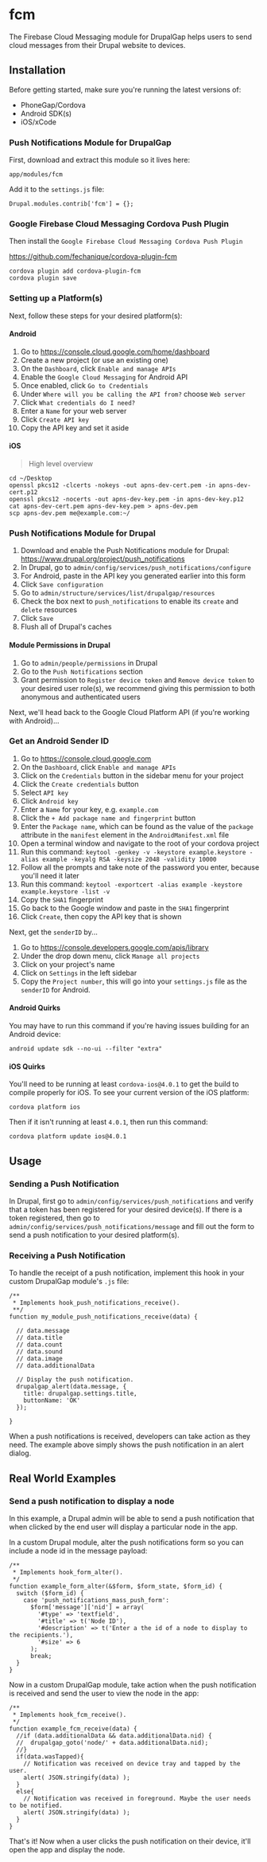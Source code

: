 # fcm

The Firebase Cloud Messaging module for DrupalGap helps users to send cloud messages from their Drupal website to devices.

## Installation

Before getting started, make sure you're running the latest versions of:

- PhoneGap/Cordova
- Android SDK(s)
- iOS/xCode

### Push Notifications Module for DrupalGap

First, download and extract this module so it lives here:

`app/modules/fcm`

Add it to the `settings.js` file:

`Drupal.modules.contrib['fcm'] = {};`

### Google Firebase Cloud Messaging Cordova Push Plugin

Then install the `Google Firebase Cloud Messaging Cordova Push Plugin`

https://github.com/fechanique/cordova-plugin-fcm

```
cordova plugin add cordova-plugin-fcm
cordova plugin save
```

### Setting up a Platform(s)

Next, follow these steps for your desired platform(s):

#### Android

1. Go to https://console.cloud.google.com/home/dashboard
2. Create a new project (or use an existing one)
3. On the `Dashboard`, click `Enable and manage APIs`
4. Enable the `Google Cloud Messaging` for Android API
5. Once enabled, click `Go to Credentials`
6. Under `Where will you be calling the API from?` choose `Web server`
7. Click `What credentials do I need?`
8. Enter a `Name` for your web server
9. Click `Create API key`
10. Copy the API key and set it aside

#### iOS

> High level overview

```
cd ~/Desktop
openssl pkcs12 -clcerts -nokeys -out apns-dev-cert.pem -in apns-dev-cert.p12 
openssl pkcs12 -nocerts -out apns-dev-key.pem -in apns-dev-key.p12 
cat apns-dev-cert.pem apns-dev-key.pem > apns-dev.pem
scp apns-dev.pem me@example.com:~/
```

### Push Notifications Module for Drupal

1. Download and enable the Push Notifications module for Drupal: https://www.drupal.org/project/push_notifications
2. In Drupal, go to `admin/config/services/push_notifications/configure`
3. For Android, paste in the API key you generated earlier into this form
4. Click `Save configuration`
5. Go to `admin/structure/services/list/drupalgap/resources`
6. Check the box next to `push_notifications` to enable its `create` and `delete` resources
7. Click `Save`
8. Flush all of Drupal's caches

#### Module Permissions in Drupal

1. Go to `admin/people/permissions` in Drupal
2. Go to the `Push Notifications` section
3. Grant permission to `Register device token` and `Remove device token` to your desired user role(s), we recommend giving this permission to both anonymous and authenticated users

Next, we'll head back to the Google Cloud Platform API (if you're working with Android)...

### Get an Android Sender ID

1. Go to https://console.cloud.google.com
2. On the `Dashboard`, click `Enable and manage APIs`
3. Click on the `Credentials` button in the sidebar menu for your project
4. Click the `Create credentials` button
5. Select `API key`
6. Click `Android key`
7. Enter a `Name` for your key, e.g. `example.com`
8. Click the `+ Add package name and fingerprint` button
9. Enter the `Package name`, which can be found as the value of the `package` attribute in the `manifest` element in the `AndroidManifest.xml` file
10. Open a terminal window and navigate to the root of your cordova project
11. Run this command: `keytool -genkey -v -keystore example.keystore -alias example -keyalg RSA -keysize 2048 -validity 10000`
12. Follow all the prompts and take note of the password you enter, because you'll need it later
13. Run this command: `keytool -exportcert -alias example -keystore example.keystore -list -v`
14. Copy the `SHA1` fingerprint
15. Go back to the Google window and paste in the `SHA1` fingerprint
16. Click `Create`, then copy the API key that is shown

Next, get the `senderID` by...

1. Go to https://console.developers.google.com/apis/library
2. Under the drop down menu, click `Manage all projects`
3. Click on your project's name
4. Click on `Settings` in the left sidebar
5. Copy the `Project number`, this will go into your `settings.js` file as the `senderID` for Android.

#### Android Quirks

You may have to run this command if you're having issues building for an Android device:

```
android update sdk --no-ui --filter "extra"
```

#### iOS Quirks

You'll need to be running at least `cordova-ios@4.0.1` to get the build to compile properly for iOS. To see your current version of the iOS platform:

```
cordova platform ios
```

Then if it isn't running at least `4.0.1`, then run this command:

```
cordova platform update ios@4.0.1
```

## Usage

### Sending a Push Notification

In Drupal, first go to `admin/config/services/push_notifications` and verify that a token has been registered for your
desired device(s). If there is a token registered, then go to  `admin/config/services/push_notifications/message` and
fill out the form to send a push notification to your desired platform(s).

### Receiving a Push Notification

To handle the receipt of a push notification, implement this hook in your custom DrupalGap module's `.js` file:

```
/**
 * Implements hook_push_notifications_receive().
 **/
function my_module_push_notifications_receive(data) {

  // data.message
  // data.title
  // data.count
  // data.sound
  // data.image
  // data.additionalData
  
  // Display the push notification.
  drupalgap_alert(data.message, {
    title: drupalgap.settings.title,
    buttonName: 'OK'
  });
  
}
```

When a push notifications is received, developers can take action as they need. The example above simply shows the push notification in an alert dialog.

## Real World Examples

### Send a push notification to display a node

In this example, a Drupal admin will be able to send a push notification that when clicked by the end user will display a particular node in the app.

In a custom Drupal module, alter the push notifications form so you can include a node id in the message payload:

```
/**
 * Implements hook_form_alter().
 */
function example_form_alter(&$form, $form_state, $form_id) {
  switch ($form_id) {
    case 'push_notifications_mass_push_form':
      $form['message']['nid'] = array(
        '#type' => 'textfield',
        '#title' => t('Node ID'),
        '#description' => t('Enter a the id of a node to display to the recipients.'),
        '#size' => 6
      );
      break;
  }
}
```

Now in a custom DrupalGap module, take action when the push notification is received and send the user to view the node in the app:

```
/**
 * Implements hook_fcm_receive().
 */
function example_fcm_receive(data) {
  //if (data.additionalData && data.additionalData.nid) {
  //  drupalgap_goto('node/' + data.additionalData.nid);
  //}
  if(data.wasTapped){
    // Notification was received on device tray and tapped by the user.
    alert( JSON.stringify(data) );
  }
  else{
    // Notification was received in foreground. Maybe the user needs to be notified.
    alert( JSON.stringify(data) );
  }
}
```

That's it! Now when a user clicks the push notification on their device, it'll open the app and display the node.
